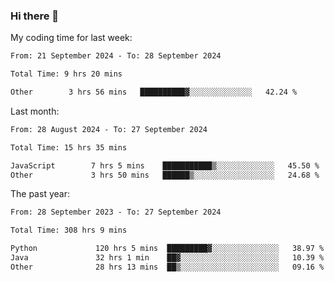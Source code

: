 ### Hi there 👋

My coding time for last week:

<!--START_SECTION:week-->

```txt
From: 21 September 2024 - To: 28 September 2024

Total Time: 9 hrs 20 mins

Other        3 hrs 56 mins   ██████████▓░░░░░░░░░░░░░░   42.24 %
```

<!--END_SECTION:week-->

Last month:

<!--START_SECTION:month-->

```txt
From: 28 August 2024 - To: 27 September 2024

Total Time: 15 hrs 35 mins

JavaScript        7 hrs 5 mins    ███████████▒░░░░░░░░░░░░░   45.50 %
Other             3 hrs 50 mins   ██████▒░░░░░░░░░░░░░░░░░░   24.68 %
```

<!--END_SECTION:month-->

The past year:

<!--START_SECTION:year-->

```txt
From: 28 September 2023 - To: 27 September 2024

Total Time: 308 hrs 9 mins

Python             120 hrs 5 mins  █████████▓░░░░░░░░░░░░░░░   38.97 %
Java               32 hrs 1 min    ██▓░░░░░░░░░░░░░░░░░░░░░░   10.39 %
Other              28 hrs 13 mins  ██▒░░░░░░░░░░░░░░░░░░░░░░   09.16 %
```

<!--END_SECTION:year-->
